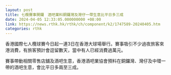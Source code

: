 ```yaml
---
layout: post
title: 七欖賽事開鑼　酒吧業料銅鑼灣及灣仔一帶生意比平日多三成
date: 2024-04-05 12:33:05.000000000 +08:00
link: https://news.rthk.hk/rthk/ch/component/k2/1747589-20240405.htm
categories: rthk
---
```


香港國際七人欖球賽今日起一連3日在香港大球場舉行。賽事吸引不少過夜旅客來港消費，有旅客預計會逗留數天，當中有人已經消費過萬元。

賽事帶動相關零售店舖及酒吧生意，香港酒吧業協會預料在銅鑼灣、灣仔及中環一帶的酒吧生意，會比平日多兩至三成。
